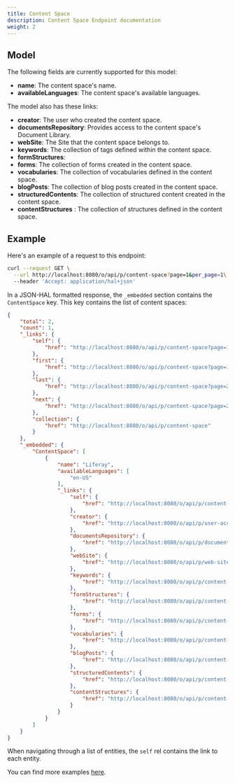 ```yaml
---
title: Content Space
description: Content Space Endpoint documentation
weight: 2
---
```


## Model

The following fields are currently supported for this model:

* **name**: The content space's name.
* **availableLanguages**: The content space's available languages.

The model also has these links:

* **creator**: The user who created the content space.
* **documentsRepository**: Provides access to the content space's Document Library.
* **webSite**: The Site that the content space belongs to. 
* **keywords**: The collection of tags defined within the content space.
* **formStructures**: 
* **forms**: The collection of forms created in the content space.
* **vocabularies**: The collection of vocabularies defined in the content space.
* **blogPosts**: The collection of blog posts created in the content space.
* **structuredContents**: The collection of structured content created in the content space.
* **contentStructures** : The collection of structures defined in the content space.

## Example

Here's an example of a request to this endpoint: 

```bash
curl --request GET \
  --url http://localhost:8080/o/api/p/content-space?page=1&per_page=1\
  --header 'Accept: application/hal+json'

```

In a JSON-HAL formatted response, the `_embedded` section contains the `ContentSpace` key. This key contains the list of content spaces: 

```json
{
    "total": 2,
    "count": 1,
    "_links": {
        "self": {
            "href": "http://localhost:8080/o/api/p/content-space?page=1&per_page=1"
        },
        "first": {
            "href": "http://localhost:8080/o/api/p/content-space?page=1&per_page=1"
        },
        "last": {
            "href": "http://localhost:8080/o/api/p/content-space?page=2&per_page=1"
        },
        "next": {
            "href": "http://localhost:8080/o/api/p/content-space?page=2&per_page=1"
        },
        "collection": {
            "href": "http://localhost:8080/o/api/p/content-space"
        }
    },
    "_embedded": {
        "ContentSpace": [
            {
                "name": "Liferay",
                "availableLanguages": [
                    "en-US"
                ],
                "_links": {
                    "self": {
                        "href": "http://localhost:8080/o/api/p/content-space/20199"
                    },
                    "creator": {
                        "href": "http://localhost:8080/o/api/p/user-account/20176"
                    },
                    "documentsRepository": {
                        "href": "http://localhost:8080/o/api/p/documents-repository/20199"
                    },
                    "webSite": {
                        "href": "http://localhost:8080/o/api/p/web-site/20199"
                    },
                    "keywords": {
                        "href": "http://localhost:8080/o/api/p/content-space/20199/keywords"
                    },
                    "formStructures": {
                        "href": "http://localhost:8080/o/api/p/content-space/20199/form-structures"
                    },
                    "forms": {
                        "href": "http://localhost:8080/o/api/p/content-space/20199/form"
                    },
                    "vocabularies": {
                        "href": "http://localhost:8080/o/api/p/content-space/20199/vocabularies"
                    },
                    "blogPosts": {
                        "href": "http://localhost:8080/o/api/p/content-space/20199/blog-posting"
                    },
                    "structuredContents": {
                        "href": "http://localhost:8080/o/api/p/content-space/20199/structured-contents"
                    },
                    "contentStructures": {
                        "href": "http://localhost:8080/o/api/p/content-space/20199/content-structures"
                    }
                }
            }
        ]
    }
}
```

When navigating through a list of entities, the `self` rel contains the link to each entity. 

You can find more examples [here](/docs/content-space/examples.html).
